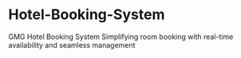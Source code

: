 # Hotel-Booking-System
GMG Hotel Booking System Simplifying room booking with real-time availability and seamless management 
